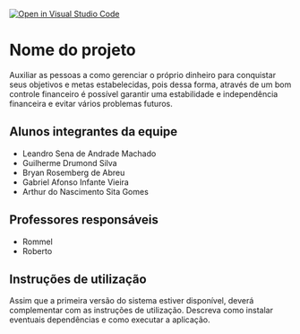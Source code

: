 [![Open in Visual Studio Code](https://classroom.github.com/assets/open-in-vscode-c66648af7eb3fe8bc4f294546bfd86ef473780cde1dea487d3c4ff354943c9ae.svg)](https://classroom.github.com/online_ide?assignment_repo_id=7699279&assignment_repo_type=AssignmentRepo)
# Nome do projeto

Auxiliar as pessoas a como gerenciar o próprio dinheiro para conquistar seus objetivos e metas estabelecidas, pois dessa forma, através de um bom controle financeiro é possível garantir uma estabilidade e independência financeira e evitar vários problemas futuros. 

## Alunos integrantes da equipe

* Leandro Sena de Andrade Machado
* Guilherme Drumond Silva
* Bryan Rosemberg de Abreu
* Gabriel Afonso Infante Vieira
* Arthur do Nascimento Sita Gomes


## Professores responsáveis

* Rommel 
* Roberto 

## Instruções de utilização

Assim que a primeira versão do sistema estiver disponível, deverá complementar com as instruções de utilização. Descreva como instalar eventuais dependências e como executar a aplicação.
